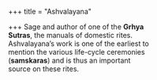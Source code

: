 +++
title = "Ashvalayana"

+++
Sage and author of one of the **Grhya**  
**Sutras**, the manuals of domestic rites.  
Ashvalayana’s work is one of the earliest to  
mention the various life-cycle ceremonies  
(**samskaras**) and is thus an important  
source on these rites.